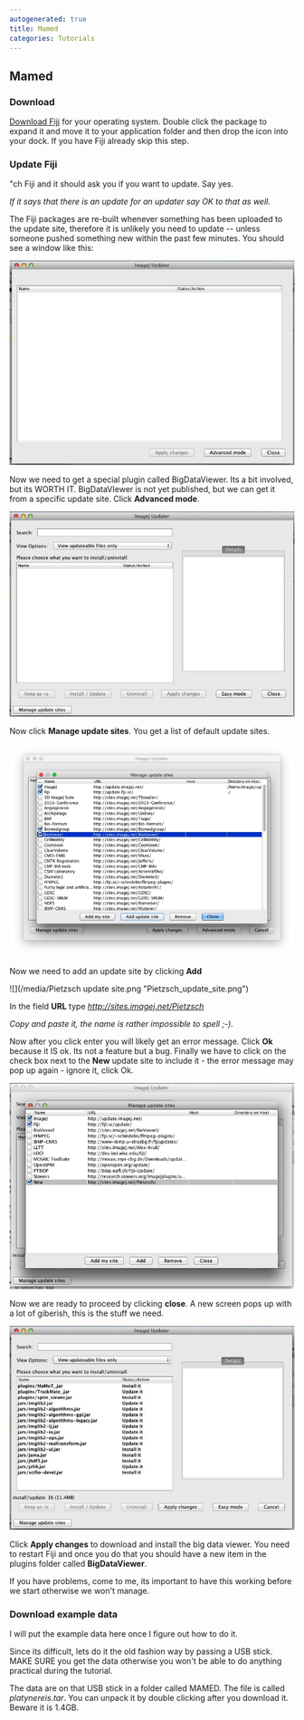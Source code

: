 ```yaml
---
autogenerated: true
title: Mamed
categories: Tutorials
---
```


## Mamed

### Download

[Download Fiji](/fiji/downloads) for your operating system. Double click the package to expand it and move it to your application folder and then drop the icon into your dock. If you have Fiji already skip this step.

### Update Fiji

  
"ch Fiji and it should ask you if you want to update. Say yes.

*If it says that there is an update for an updater say OK to that as well.*

The Fiji packages are re-built whenever something has been uploaded to the update site, therefore it is unlikely you need to update -- unless someone pushed something new within the past few minutes. You should see a window like this:

![](/media/Mamed-1.jpg "Mamed-1.jpg")

Now we need to get a special plugin called BigDataViewer. Its a bit involved, but its WORTH IT. BigDataVIewer is not yet published, but we can get it from a specific update site. Click **Advanced mode**.

![](/media/Mamed-2.jpg "Mamed-2.jpg")

Now click **Manage update sites**. You get a list of default update sites.

![](/media/Mamed-3.jpg "Mamed-3.jpg")

Now we need to add an update site by clicking **Add**

![](/media/Pietzsch update site.png "Pietzsch_update_site.png")

In the field **URL** type *http://sites.imagej.net/Pietzsch*

*Copy and paste it, the name is rather impossible to spell ;-).*

Now after you click enter you will likely get an error message. Click **Ok** because it IS ok. Its not a feature but a bug. Finally we have to click on the check box next to the **New** update site to include it - the error message may pop up again - ignore it, click Ok.

![](/media/Mamed-5.jpg "Mamed-5.jpg")

Now we are ready to proceed by clicking **close**. A new screen pops up with a lot of giberish, this is the stuff we need.

![](/media/Mamed-6.jpg "Mamed-6.jpg")

Click **Apply changes** to download and install the big data viewer. You need to restart Fiji and once you do that you should have a new item in the plugins folder called **BigDataViewer**.

If you have problems, come to me, its important to have this working before we start otherwise we won't manage.

### Download example data

I will put the example data here once I figure out how to do it.

Since its difficult, lets do it the old fashion way by passing a USB stick. MAKE SURE you get the data otherwise you won't be able to do anything practical during the tutorial.

The data are on that USB stick in a folder called MAMED. The file is called *platynereis.tar*. You can unpack it by double clicking after you download it. Beware it is 1.4GB.


